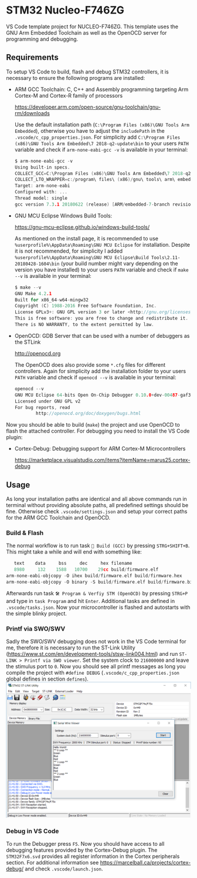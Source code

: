 # STM32 Nucleo-F746ZG

VS Code template project for NUCLEO-F746ZG. This template uses the GNU Arm Embedded Toolchain as well as the OpenOCD server for programming and debugging.

## Requirements

To setup VS Code to build, flash and debug STM32 controllers, it is necessary to ensure the following programs are installed:

* ARM GCC Toolchain: C, C++ and Assembly programming targeting Arm Cortex-M and Cortex-R family of processors

    https://developer.arm.com/open-source/gnu-toolchain/gnu-rm/downloads
    
    Use the default installation path (`C:\Program Files (x86)\GNU Tools Arm Embedded`), otherwise you have to adjust the `includePath` in the `.vscode/c_cpp_properties.json`. For simplicity add `C:\Program Files (x86)\GNU Tools Arm Embedded\7 2018-q2-update\bin` to your users `PATH` variable and check if `arm-none-eabi-gcc -v` is available in your terminal:

    ```c
    $ arm-none-eabi-gcc -v
    Using built-in specs.
    COLLECT_GCC=C:\Program Files (x86)\GNU Tools Arm Embedded\7 2018-q2-update\bin\arm-none-eabi-gcc.exe
    COLLECT_LTO_WRAPPER=c:/program\ files\ (x86)/gnu\ tools\ arm\ embedded/7\ 2018-q2-update/bin/../lib/gcc/arm-none-eabi/7.3.1/lto-wrapper.exe
    Target: arm-none-eabi
    Configured with: ...
    Thread model: single
    gcc version 7.3.1 20180622 (release) [ARM/embedded-7-branch revision 261907] (GNU Tools for Arm Embedded Processors 7-2018-q2-update)
    ```

* GNU MCU Eclipse Windows Build Tools: 

    https://gnu-mcu-eclipse.github.io/windows-build-tools/
    
    As mentioned on the install page, it is recommended to use `%userprofile%\AppData\Roaming\GNU MCU Eclipse` for installation. Despite it is not recommended, for simplicity I added `%userprofile%\AppData\Roaming\GNU MCU Eclipse\Build Tools\2.11-20180428-1604\bin` (your build number might vary depending on the version you have installed) to your users `PATH` variable and check if `make --v` is available in your terminal:

    ```c
    $ make --v
    GNU Make 4.2.1
    Built for x86_64-w64-mingw32
    Copyright (C) 1988-2016 Free Software Foundation, Inc.
    License GPLv3+: GNU GPL version 3 or later <http://gnu.org/licenses/gpl.html>
    This is free software: you are free to change and redistribute it.
    There is NO WARRANTY, to the extent permitted by law.
    ```

* OpenOCD: GDB Server that can be used with a number of debuggers as the STLink

    http://openocd.org

    The OpenOCD does also provide some `*.cfg` files for different controllers. Again for simplicity add the installation folder to your users `PATH` variable and check if `openocd --v` is available in your terminal:

    ```c
    openocd --v
    GNU MCU Eclipse 64-bits Open On-Chip Debugger 0.10.0+dev-00487-gaf359c18 (2018-05-12-19:30)
    Licensed under GNU GPL v2
    For bug reports, read
            http://openocd.org/doc/doxygen/bugs.html
    ```

Now you should be able to build (`make`) the project and use OpenOCD to flash the attached controller. For debugging you need to install the VS Code plugin:

* Cortex-Debug: Debugging support for ARM Cortex-M Microcontrollers

    https://marketplace.visualstudio.com/items?itemName=marus25.cortex-debug

## Usage

As long your installation paths are identical and all above commands run in terminal without providing absolute paths, all predefined settings should be fine. Otherwise check `.vscode/settings.json` and setup your correct paths for the ARM GCC Toolchain and OpenOCD.

### Build & Flash

The normal workflow is to run task `🔨 Build (GCC)` by pressing `STRG+SHIFT+B`. This might take a while and will end with something like:

```c
   text    data     bss     dec     hex filename
   8980     132    1588   10700    29cc build/firmware.elf
arm-none-eabi-objcopy -O ihex build/firmware.elf build/firmware.hex
arm-none-eabi-objcopy -O binary -S build/firmware.elf build/firmware.bin
```

Afterwards run task `🛠️ Program & Verfiy STM (OpenOCD)` by pressing `STRG+P` and type in `task Program` and hit `Enter`. Additional tasks are defined in `.vscode/tasks.json`. Now your microcontroller is flashed and autostarts with the simple blinky project.

### Printf via SWO/SWV

Sadly the SWO/SWV debugging does not work in the VS Code terminal for me, therefore it is necessary to run the ST-Link Utility (https://www.st.com/en/development-tools/stsw-link004.html) and run `ST-LINK > Printf via SWO viewer`. Set the system clock to `216000000` and leave the stimulus port to `0`. Now you should see all printf messages as long you compile the project with `#define DEBUG` (`.vscode/c_cpp_properties.json` global defines in section `defines`).
![Printf via SWO viewe](https://github.com/mhorsche/F746_NucleoTemplate/blob/master/docs/images/STLink_Debug.png)

### Debug in VS Code

To run the Debugger press `F5`. Now you should have access to all debugging features provided by the Cortex-Debug plugin. The `STM32F7x6.svd` provides all register information in the Cortex peripherals section. For additional information see https://marcelball.ca/projects/cortex-debug/ and check `.vscode/launch.json`.
